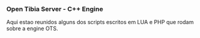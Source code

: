 <h3>Open Tibia Server - C++ Engine</h3>

Aqui estao reunidos alguns dos scripts escritos em LUA e PHP que rodam sobre a engine OTS.

